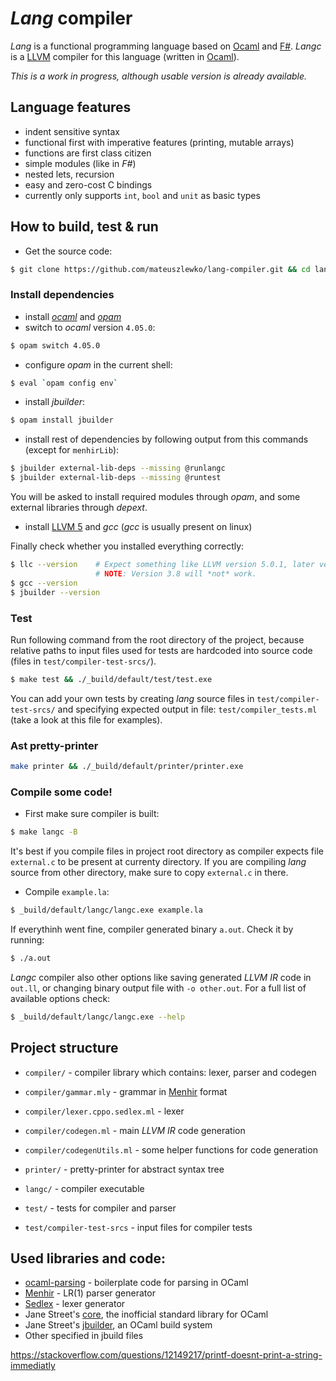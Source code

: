 # *Lang* compiler

*Lang* is a functional programming language based on [Ocaml](https://ocaml.org/) and [F#](http://fsharp.org/). *Langc* is a [LLVM](https://llvm.org/) compiler for this language (written in [Ocaml](https://ocaml.org/)).

*This is a work in progress, although usable version is already available.*

## Language features

- indent sensitive syntax
- functional first with imperative features (printing, mutable arrays)
- functions are first class citizen
- simple modules (like in *F#*)
- nested lets, recursion 
- easy and zero-cost C bindings
- currently only supports `int`, `bool` and `unit` as basic types

## How to build, test & run
- Get the source code: 
```bash
$ git clone https://github.com/mateuszlewko/lang-compiler.git && cd lang-compiler
```
### Install dependencies
- install [*ocaml*](https://ocaml.org/docs/install.html) and [*opam*](https://opam.ocaml.org/doc/Install.html)
- switch to *ocaml* version `4.05.0`:
```bash
$ opam switch 4.05.0
```
- configure *opam* in the current shell: 
```bash
$ eval `opam config env`
```
- install *jbuilder*: 
```bash
$ opam install jbuilder
```
- install rest of dependencies by following output from this commands (except for `menhirLib`): 
```bash
$ jbuilder external-lib-deps --missing @runlangc
$ jbuilder external-lib-deps --missing @runtest
```
  You will be asked to install required modules through *opam*, and some external libraries through *depext*.
- install [LLVM 5](https://llvm.org/) and *gcc* (*gcc* is usually present on linux)
  
 Finally check whether you installed everything correctly:
```bash
$ llc --version    # Expect something like LLVM version 5.0.1, later versions should also be fine. 
                   # NOTE: Version 3.8 will *not* work.
$ gcc --version
$ jbuilder --version
```

### Test
Run following command from the root directory of the project, because relative paths to input files used for tests are hardcoded into source code (files in `test/compiler-test-srcs/`).
```bash
$ make test && ./_build/default/test/test.exe
```
  You can add your own tests by creating *lang* source files in `test/compiler-test-srcs/` and specifying expected output in file: `test/compiler_tests.ml` (take a look at this file for examples).

### Ast pretty-printer
```bash
make printer && ./_build/default/printer/printer.exe
```

### Compile some code!
- First make sure compiler is built:
```bash
$ make langc -B
```
  It's best if you compile files in project root directory as compiler expects file `external.c` to be present at currenty directory. If you are compiling *lang* source from other directory, make sure to copy `external.c` in there.
- Compile `example.la`:
```bash
$ _build/default/langc/langc.exe example.la
```
  If everythinh went fine, compiler generated binary `a.out`. Check it by running:
 ```bash
 $ ./a.out
 ```
  *Langc* compiler also other options like saving generated *LLVM IR* code in `out.ll`, or changing binary output file with `-o other.out`. For a full list of available options check:
```bash
$ _build/default/langc/langc.exe --help
```

## Project structure
- `compiler/` - compiler library which contains: lexer, parser and codegen 
- `compiler/gammar.mly` - grammar in [Menhir](http://gallium.inria.fr/~fpottier/menhir/) format
- `compiler/lexer.cppo.sedlex.ml` - lexer 
- `compiler/codegen.ml` - main *LLVM IR* code generation 
- `compiler/codegenUtils.ml` - some helper functions for code generation 

- `printer/` - pretty-printer for abstract syntax tree
- `langc/` - compiler executable

- `test/` - tests for compiler and parser
- `test/compiler-test-srcs` - input files for compiler tests

## Used libraries and code:

- [ocaml-parsing](https://github.com/smolkaj/ocaml-parsing) - boilerplate code for parsing in OCaml
- [Menhir](http://gallium.inria.fr/~fpottier/menhir/) - LR(1) parser generator
- [Sedlex](https://github.com/alainfrisch/sedlex) - lexer generator
- Jane Street's [core](https://ocaml.janestreet.com/ocaml-core/latest/doc/), the inofficial standard library for OCaml
- Jane Street's [jbuilder](https://github.com/janestreet/jbuilder), an OCaml build system
- Other specified in jbuild files

<https://stackoverflow.com/questions/12149217/printf-doesnt-print-a-string-immediatly>
